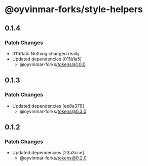 # @oyvinmar-forks/style-helpers

## 0.1.4

### Patch Changes

- 011b1a5: Nothing changed really
- Updated dependencies [011b1a5]
  - @oyvinmar-forks/tokens@1.0.0

## 0.1.3

### Patch Changes

- Updated dependencies [ee8a379]
  - @oyvinmar-forks/tokens@0.3.0

## 0.1.2

### Patch Changes

- Updated dependencies [23a3cce]
  - @oyvinmar-forks/tokens@0.2.0
